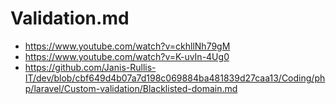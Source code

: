 # Validation.md

* https://www.youtube.com/watch?v=ckhllNh79gM
* https://www.youtube.com/watch?v=K-uvIn-4Ug0
* https://github.com/Janis-Rullis-IT/dev/blob/cbf649d4b07a7d198c069884ba481839d27caa13/Coding/php/laravel/Custom-validation/Blacklisted-domain.md
